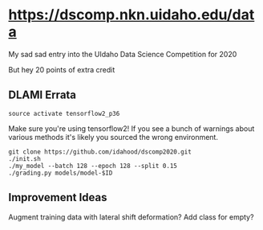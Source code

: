 # https://dscomp.nkn.uidaho.edu/data

My sad sad entry into the UIdaho Data Science Competition for 2020

But hey 20 points of extra credit

## DLAMI Errata

    source activate tensorflow2_p36

Make sure you're using tensorflow2! If you see a bunch of warnings about various methods it's likely you sourced the wrong environment.

    git clone https://github.com/idahood/dscomp2020.git
    ./init.sh
    ./my_model --batch 128 --epoch 128 --split 0.15
    ./grading.py models/model-$ID

## Improvement Ideas

Augment training data with lateral shift deformation?
Add class for empty?
